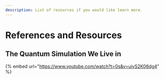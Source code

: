 ```yaml
---
description: List of resources if you would like learn more.
---
```


# References and Resources

## The Quantum Simulation We Live in

{% embed url="https://www.youtube.com/watch?t=0s&v=ujvS2K06dg4" %}
